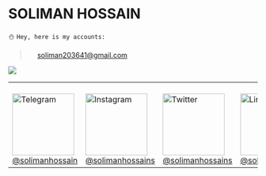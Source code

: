 # SOLIMAN HOSSAIN
:snowman: ```Hey, here is my accounts:```<br>
> <img src="https://edent.github.io/SuperTinyIcons/images/svg/gmail.svg" width="15"> soliman203641@gmail.com<br>

<a href="https://facebook.com/solimanhossains/"><img src="https://edent.github.io/SuperTinyIcons/images/svg/facebook.svg?width=890&button=false" />
</a></td><table>
<tr>
<td><br><img src="https://edent.github.io/SuperTinyIcons/images/svg/telegram.svg" width="125" title="Telegram" /><br><a href="https://t.me/solimanhossain/">@solimanhossain</a></td>
<td><br><img src="https://edent.github.io/SuperTinyIcons/images/svg/instagram.svg" width="125" title="Instagram" /><br><a href="https://instagram.com/solimanhossains">@solimanhossains</a></td>
<td><br><img src="https://edent.github.io/SuperTinyIcons/images/svg/twitter.svg" width="125" title="Twitter" /><br><a href="https://twitter.com/solimanhossains">@solimanhossains</a></td>
<td><br><img src="https://edent.github.io/SuperTinyIcons/images/svg/linkedin.svg" width="125" title="LinkedIn" /><br><a href="https://linkedin.com/in/solimanhossain">@solimanhossain</td>
</tr>
</table>
